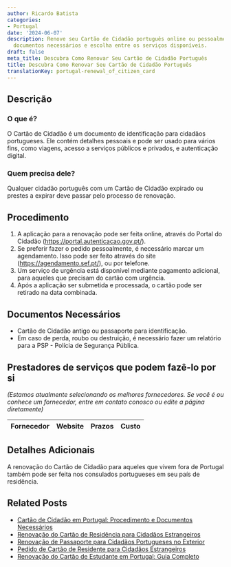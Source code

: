 ```yaml
---
author: Ricardo Batista
categories:
- Portugal
date: '2024-06-07'
description: Renove seu Cartão de Cidadão português online ou pessoalmente. Veja os
  documentos necessários e escolha entre os serviços disponíveis.
draft: false
meta_title: Descubra Como Renovar Seu Cartão de Cidadão Português
title: Descubra Como Renovar Seu Cartão de Cidadão Português
translationKey: portugal-renewal_of_citizen_card
---
```



## Descrição
### O que é?
O Cartão de Cidadão é um documento de identificação para cidadãos portugueses. Ele contém detalhes pessoais e pode ser usado para vários fins, como viagens, acesso a serviços públicos e privados, e autenticação digital.

### Quem precisa dele?
Qualquer cidadão português com um Cartão de Cidadão expirado ou prestes a expirar deve passar pelo processo de renovação.

## Procedimento
1. A aplicação para a renovação pode ser feita online, através do Portal do Cidadão (https://portal.autenticacao.gov.pt/).
2. Se preferir fazer o pedido pessoalmente, é necessário marcar um agendamento. Isso pode ser feito através do site (https://agendamento.sef.pt/), ou por telefone.
3. Um serviço de urgência está disponível mediante pagamento adicional, para aqueles que precisam do cartão com urgência.
4. Após a aplicação ser submetida e processada, o cartão pode ser retirado na data combinada.

## Documentos Necessários
- Cartão de Cidadão antigo ou passaporte para identificação.
- Em caso de perda, roubo ou destruição, é necessário fazer um relatório para a PSP - Polícia de Segurança Pública.

## Prestadores de serviços que podem fazê-lo por si
_(Estamos atualmente selecionando os melhores fornecedores. Se você é ou conhece um fornecedor, entre em contato conosco ou edite a página diretamente)_

| Fornecedor      |     Website     |     Prazos       |       Custo      |
| --------------- | --------------- |  :-------------: | :-------------: |

## Detalhes Adicionais
A renovação do Cartão de Cidadão para aqueles que vivem fora de Portugal também pode ser feita nos consulados portugueses em seu país de residência.


## Related Posts

- [Cartão de Cidadão em Portugal: Procedimento e Documentos Necessários](https://tramitit.com/pt/guides/portugal/pedido_de_cartao_de_cidadao/)
- [Renovação do Cartão de Residência para Cidadãos Estrangeiros](https://tramitit.com/pt/guides/portugal/renovacao_de_cartao_de_residente_para_cidadaos_estrangeiros/)
- [Renovação de Passaporte para Cidadãos Portugueses no Exterior](https://tramitit.com/pt/guides/portugal/renovacao_de_passaporte/)
- [Pedido de Cartão de Residente para Cidadãos Estrangeiros](https://tramitit.com/pt/guides/portugal/pedido_de_cartao_de_residente_para_cidadaos_estrangeiros/)
- [Renovação do Cartão de Estudante em Portugal: Guia Completo](https://tramitit.com/pt/guides/portugal/renovacao_de_cartao_de_estudante_para_estrangeiros/)